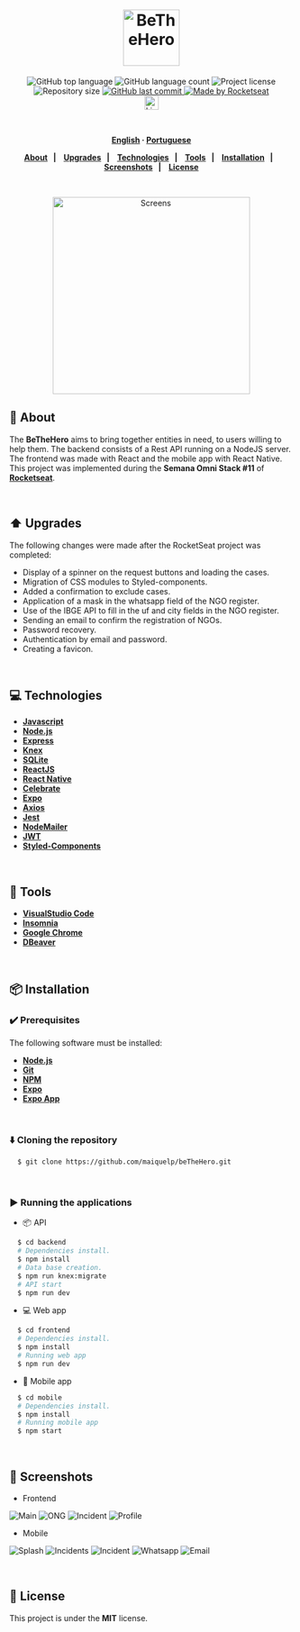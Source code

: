 <h1 align="center">
  <img alt="BeTheHero" src="frontend/src/assets/logo.svg" height="100px">
</h1>
<p align="center">
  <img alt="GitHub top language" src="https://img.shields.io/github/languages/top/maiquelp/beTheHero?color=%23E02041">
  <img alt="GitHub language count" src="https://img.shields.io/github/languages/count/maiquelp/beTheHero?color=%23E02041">
  <img alt="Project license" src="https://img.shields.io/github/license/maiquelp/beTheHero?color=E02041">
  <img alt="Repository size" src="https://img.shields.io/github/repo-size/maiquelp/beTheHero?color=E02041">
  <a href="https://github.com/maiquelp/beTheHero/commits/master">
    <img alt="GitHub last commit" src="https://img.shields.io/github/last-commit/maiquelp/beTheHero?color=%23E02041">
  <img alt="Made by Rocketseat" src="https://img.shields.io/badge/made%20by-Rocketseat-E02041?style=flat">
  </a>
  <!-- <img src="https://img.shields.io/badge/beTheHero-NLW 2.0-E02041?logo=data:image/png;base64,iVBORw0KGgoAAAANSUhEUgAAABAAAAAQCAMAAAAoLQ9TAAAALVBMVEVHcExxWsF0XMJzXMJxWcFsUsD///9jRrzY0u6Xh9Gsn9n39fyMecy0qd2bjNJWBT0WAAAABHRSTlMA2Do606wF2QAAAGlJREFUGJVdj1cWwCAIBLEsRU3uf9xobDH8+GZwUYi8i6ucJwrxKE+7D0G9Q4vlYqtmCSjndr4CgCgzlyFgfKfKCVO0LrPKjmiqMxGXkJwNnXskqWG+1oSM+BSwD8f29YLNjvx/OQrn+g99oQSoNmt3PgAAAABJRU5ErkJggg=="> -->
 <br>
  <a href="https://www.linkedin.com/in/maiquelp/">
      <img alt="LinkedIn link" src="https://img.shields.io/badge/-Maiquel Piovezan-0077B5?style=flat&amp;logo=Linkedin&amp;logoColor=white" height="25px">
  </a> 
  <!-- <a href="https://insomnia.rest/run/?label=beTheHero&amp;uri=https%3A%2F%2Fraw.githubusercontent.com%2maiquelp%2FbeTheHero%2Fmaster%2F.github%2FInsomnia.json" target="_blank"><img src="https://insomnia.rest/images/run.svg" alt="Run in Insomnia"></a> -->
</p>
<strong>
<br>
<p align="center">
    <a href="README.md">English</a>
    ·
    <a href="README-pt.md">Portuguese</a>
</p>

<p align="center">
  <a href="#bookmark-about">About</a>&nbsp;&nbsp;&nbsp;|&nbsp;&nbsp;&nbsp;
  <a href="#arrow_up-upgrades">Upgrades</a>&nbsp;&nbsp;&nbsp;|&nbsp;&nbsp;&nbsp;
  <a href="#computer-technologies">Technologies</a>&nbsp;&nbsp;&nbsp;|&nbsp;&nbsp;&nbsp;
  <a href="#wrench-tools">Tools</a>&nbsp;&nbsp;&nbsp;|&nbsp;&nbsp;&nbsp;
  <a href="#package-installation">Installation</a>&nbsp;&nbsp;&nbsp;|&nbsp;&nbsp;&nbsp;
  <a href="#camera_flash-screenshots">Screenshots</a>&nbsp;&nbsp;&nbsp;|&nbsp;&nbsp;&nbsp;
  <a href="#memo-license">License</a>
</p>
</strong>
<br>
<p align="center">
    <img alt="Screens" src=".github/screens.png"  height="350px" />
</p>

## :bookmark: About

The **BeTheHero** aims to bring together entities in need, to users willing to help them. The backend consists of a Rest API running on a NodeJS server. The frontend was made with React and the mobile app with React Native. This project was implemented during the **Semana Omni Stack #11** of **[Rocketseat](https://rocketseat.com.br/)**.

<br>

## :arrow_up: Upgrades

The following changes were made after the RocketSeat project was completed:

- Display of a spinner on the request buttons and loading the cases.
- Migration of CSS modules to Styled-components.
- Added a confirmation to exclude cases.
- Application of a mask in the whatsapp field of the NGO register.
- Use of the IBGE API to fill in the uf and city fields in the NGO register.
- Sending an email to confirm the registration of NGOs.
- Password recovery.
- Authentication by email and password.
- Creating a favicon.

<br>

## :computer: Technologies

-  **[Javascript](https://www.w3schools.com/js/)**
-  **[Node.js](https://nodejs.org/)**
-  **[Express](https://expressjs.com/)**
-  **[Knex](http://knexjs.org/)**
-  **[SQLite](https://www.sqlite.org/)**
-  **[ReactJS](https://reactjs.org/)**
-  **[React Native](http://facebook.github.io/react-native/)**
-  **[Celebrate](https://github.com/arb/celebrate)**
-  **[Expo](https://expo.io/)**
-  **[Axios](https://github.com/axios/axios)**
-  **[Jest](https://jestjs.io/)**
-  **[NodeMailer](https://nodemailer.com/)**
-  **[JWT](https://jwt.io/)**
-  **[Styled-Components](https://styled-components.com/)**

<br>

## :wrench: Tools

- **[VisualStudio Code](https://code.visualstudio.com/)**
- **[Insomnia](https://insomnia.rest/)**
- **[Google Chrome](https://www.google.com/chrome/)**
- **[DBeaver](https://dbeaver.io/)**

<br>

## :package: Installation

### :heavy_check_mark: **Prerequisites**

The following software must be installed:
  
  - **[Node.js](https://nodejs.org/en/)**
  - **[Git](https://git-scm.com/)**
  - **[NPM](https://www.npmjs.com/)**
  - **[Expo](https://expo.io/)** 
  - **[Expo App](https://play.google.com/store/apps/details?id=host.exp.exponent)**

<br>
  
### :arrow_down: **Cloning the repository**

```sh
  $ git clone https://github.com/maiquelp/beTheHero.git
```

<br>

### :arrow_forward:	**Running the applications**

- :package: API

```sh
  $ cd backend
  # Dependencies install.
  $ npm install
  # Data base creation.
  $ npm run knex:migrate
  # API start
  $ npm run dev
```

- :computer: Web app

```sh
  $ cd frontend
  # Dependencies install.
  $ npm install
  # Running web app
  $ npm run dev
```

- :iphone: Mobile app

```sh
  $ cd mobile
  # Dependencies install.
  $ npm install
  # Running mobile app
  $ npm start
```

<br>

## :camera_flash: Screenshots

- Frontend


![Main](.github/screenshots/main.png)
![ONG](.github/screenshots/ong.png)
![Incident](.github/screenshots/incident.png)
![Profile](.github/screenshots/profile.png)

- Mobile


![Splash](.github/screenshots/splash_mobile.png)
![Incidents](.github/screenshots/incidents_mobile.png)
![Incident](.github/screenshots/incident_mobile.png)
![Whatsapp](.github/screenshots/whatsapp_mobile.png)
![Email](.github/screenshots/email_mobile.png)

<br>

## :memo: License

This project is under the **MIT** license.


